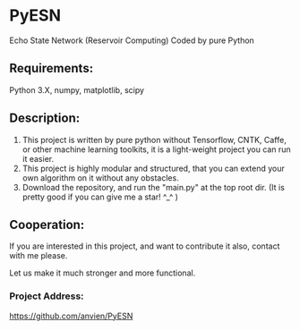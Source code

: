 # PyESN
Echo State Network (Reservoir Computing) Coded by pure Python

## Requirements:
Python 3.X, 
numpy, 
matplotlib,
scipy

## Description:
1. This project is written by pure python without Tensorflow, CNTK, Caffe, or other machine learning toolkits, it is a light-weight project you can run it easier.
2. This project is highly modular and structured, that you can extend your own algorithm on it without any obstacles.
3. Download the repository, and run the "main.py" at the top root dir. (It is pretty good if you can give me a star!  ^_^ )

## Cooperation:
If you are interested in this project, and want to contribute it also, contact with me please.

Let us make it much stronger and more functional.

### Project Address:
https://github.com/anvien/PyESN
